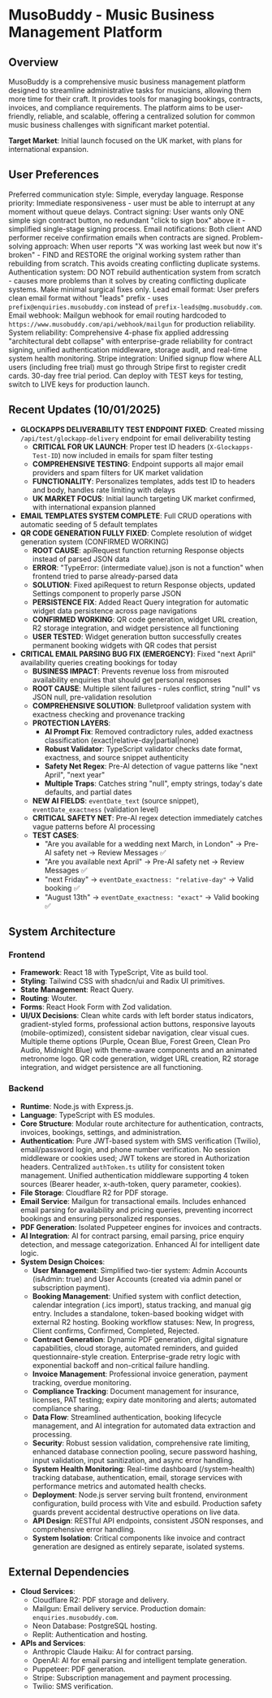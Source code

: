 # MusoBuddy - Music Business Management Platform

## Overview
MusoBuddy is a comprehensive music business management platform designed to streamline administrative tasks for musicians, allowing them more time for their craft. It provides tools for managing bookings, contracts, invoices, and compliance requirements. The platform aims to be user-friendly, reliable, and scalable, offering a centralized solution for common music business challenges with significant market potential.

**Target Market**: Initial launch focused on the UK market, with plans for international expansion.

## User Preferences
Preferred communication style: Simple, everyday language.
Response priority: Immediate responsiveness - user must be able to interrupt at any moment without queue delays.
Contract signing: User wants only ONE simple sign contract button, no redundant "click to sign box" above it - simplified single-stage signing process.
Email notifications: Both client AND performer receive confirmation emails when contracts are signed.
Problem-solving approach: When user reports "X was working last week but now it's broken" - FIND and RESTORE the original working system rather than rebuilding from scratch. This avoids creating conflicting duplicate systems.
Authentication system: DO NOT rebuild authentication system from scratch - causes more problems than it solves by creating conflicting duplicate systems. Make minimal surgical fixes only.
Lead email format: User prefers clean email format without "leads" prefix - uses `prefix@enquiries.musobuddy.com` instead of `prefix-leads@mg.musobuddy.com`.
Email webhook: Mailgun webhook for email routing hardcoded to `https://www.musobuddy.com/api/webhook/mailgun` for production reliability.
System reliability: Comprehensive 4-phase fix applied addressing "architectural debt collapse" with enterprise-grade reliability for contract signing, unified authentication middleware, storage audit, and real-time system health monitoring.
Stripe integration: Unified signup flow where ALL users (including free trial) must go through Stripe first to register credit cards. 30-day free trial period. Can deploy with TEST keys for testing, switch to LIVE keys for production launch.

## Recent Updates (10/01/2025)
- **GLOCKAPPS DELIVERABILITY TEST ENDPOINT FIXED**: Created missing `/api/test/glockapp-delivery` endpoint for email deliverability testing
  - **CRITICAL FOR UK LAUNCH**: Proper test ID headers (`X-Glockapps-Test-ID`) now included in emails for spam filter testing
  - **COMPREHENSIVE TESTING**: Endpoint supports all major email providers and spam filters for UK market validation
  - **FUNCTIONALITY**: Personalizes templates, adds test ID to headers and body, handles rate limiting with delays
  - **UK MARKET FOCUS**: Initial launch targeting UK market confirmed, with international expansion planned
- **EMAIL TEMPLATES SYSTEM COMPLETE**: Full CRUD operations with automatic seeding of 5 default templates
- **QR CODE GENERATION FULLY FIXED**: Complete resolution of widget generation system (CONFIRMED WORKING)
  - **ROOT CAUSE**: apiRequest function returning Response objects instead of parsed JSON data
  - **ERROR**: "TypeError: (intermediate value).json is not a function" when frontend tried to parse already-parsed data
  - **SOLUTION**: Fixed apiRequest to return Response objects, updated Settings component to properly parse JSON
  - **PERSISTENCE FIX**: Added React Query integration for automatic widget data persistence across page navigations
  - **CONFIRMED WORKING**: QR code generation, widget URL creation, R2 storage integration, and widget persistence all functioning
  - **USER TESTED**: Widget generation button successfully creates permanent booking widgets with QR codes that persist
- **CRITICAL EMAIL PARSING BUG FIX (EMERGENCY)**: Fixed "next April" availability queries creating bookings for today
  - **BUSINESS IMPACT**: Prevents revenue loss from misrouted availability enquiries that should get personal responses
  - **ROOT CAUSE**: Multiple silent failures - rules conflict, string "null" vs JSON null, pre-validation resolution
  - **COMPREHENSIVE SOLUTION**: Bulletproof validation system with exactness checking and provenance tracking
  - **PROTECTION LAYERS**: 
    - **AI Prompt Fix**: Removed contradictory rules, added exactness classification (exact|relative-day|partial|none)
    - **Robust Validator**: TypeScript validator checks date format, exactness, and source snippet authenticity
    - **Safety Net Regex**: Pre-AI detection of vague patterns like "next April", "next year"
    - **Multiple Traps**: Catches string "null", empty strings, today's date defaults, and partial dates
  - **NEW AI FIELDS**: `eventDate_text` (source snippet), `eventDate_exactness` (validation level)
  - **CRITICAL SAFETY NET**: Pre-AI regex detection immediately catches vague patterns before AI processing
  - **TEST CASES**: 
    - "Are you available for a wedding next March, in London" → Pre-AI safety net → Review Messages ✅
    - "Are you available next April" → Pre-AI safety net → Review Messages ✅  
    - "next Friday" → `eventDate_exactness: "relative-day"` → Valid booking ✅
    - "August 13th" → `eventDate_exactness: "exact"` → Valid booking ✅

## System Architecture

### Frontend
- **Framework**: React 18 with TypeScript, Vite as build tool.
- **Styling**: Tailwind CSS with shadcn/ui and Radix UI primitives.
- **State Management**: React Query.
- **Routing**: Wouter.
- **Forms**: React Hook Form with Zod validation.
- **UI/UX Decisions**: Clean white cards with left border status indicators, gradient-styled forms, professional action buttons, responsive layouts (mobile-optimized), consistent sidebar navigation, clear visual cues. Multiple theme options (Purple, Ocean Blue, Forest Green, Clean Pro Audio, Midnight Blue) with theme-aware components and an animated metronome logo. QR code generation, widget URL creation, R2 storage integration, and widget persistence are all functioning.

### Backend
- **Runtime**: Node.js with Express.js.
- **Language**: TypeScript with ES modules.
- **Core Structure**: Modular route architecture for authentication, contracts, invoices, bookings, settings, and administration.
- **Authentication**: Pure JWT-based system with SMS verification (Twilio), email/password login, and phone number verification. No session middleware or cookies used; JWT tokens are stored in Authorization headers. Centralized `authToken.ts` utility for consistent token management. Unified authentication middleware supporting 4 token sources (Bearer header, x-auth-token, query parameter, cookies).
- **File Storage**: Cloudflare R2 for PDF storage.
- **Email Service**: Mailgun for transactional emails. Includes enhanced email parsing for availability and pricing queries, preventing incorrect bookings and ensuring personalized responses.
- **PDF Generation**: Isolated Puppeteer engines for invoices and contracts.
- **AI Integration**: AI for contract parsing, email parsing, price enquiry detection, and message categorization. Enhanced AI for intelligent date logic.
- **System Design Choices**:
    - **User Management**: Simplified two-tier system: Admin Accounts (isAdmin: true) and User Accounts (created via admin panel or subscription payment).
    - **Booking Management**: Unified system with conflict detection, calendar integration (.ics import), status tracking, and manual gig entry. Includes a standalone, token-based booking widget with external R2 hosting. Booking workflow statuses: New, In progress, Client confirms, Confirmed, Completed, Rejected.
    - **Contract Generation**: Dynamic PDF generation, digital signature capabilities, cloud storage, automated reminders, and guided questionnaire-style creation. Enterprise-grade retry logic with exponential backoff and non-critical failure handling.
    - **Invoice Management**: Professional invoice generation, payment tracking, overdue monitoring.
    - **Compliance Tracking**: Document management for insurance, licenses, PAT testing; expiry date monitoring and alerts; automated compliance sharing.
    - **Data Flow**: Streamlined authentication, booking lifecycle management, and AI integration for automated data extraction and processing.
    - **Security**: Robust session validation, comprehensive rate limiting, enhanced database connection pooling, secure password hashing, input validation, input sanitization, and async error handling.
    - **System Health Monitoring**: Real-time dashboard (/system-health) tracking database, authentication, email, storage services with performance metrics and automated health checks.
    - **Deployment**: Node.js server serving built frontend, environment configuration, build process with Vite and esbuild. Production safety guards prevent accidental destructive operations on live data.
    - **API Design**: RESTful API endpoints, consistent JSON responses, and comprehensive error handling.
    - **System Isolation**: Critical components like invoice and contract generation are designed as entirely separate, isolated systems.

## External Dependencies

- **Cloud Services**:
    - Cloudflare R2: PDF storage and delivery.
    - Mailgun: Email delivery service. Production domain: `enquiries.musobuddy.com`.
    - Neon Database: PostgreSQL hosting.
    - Replit: Authentication and hosting.
- **APIs and Services**:
    - Anthropic Claude Haiku: AI for contract parsing.
    - OpenAI: AI for email parsing and intelligent template generation.
    - Puppeteer: PDF generation.
    - Stripe: Subscription management and payment processing.
    - Twilio: SMS verification.